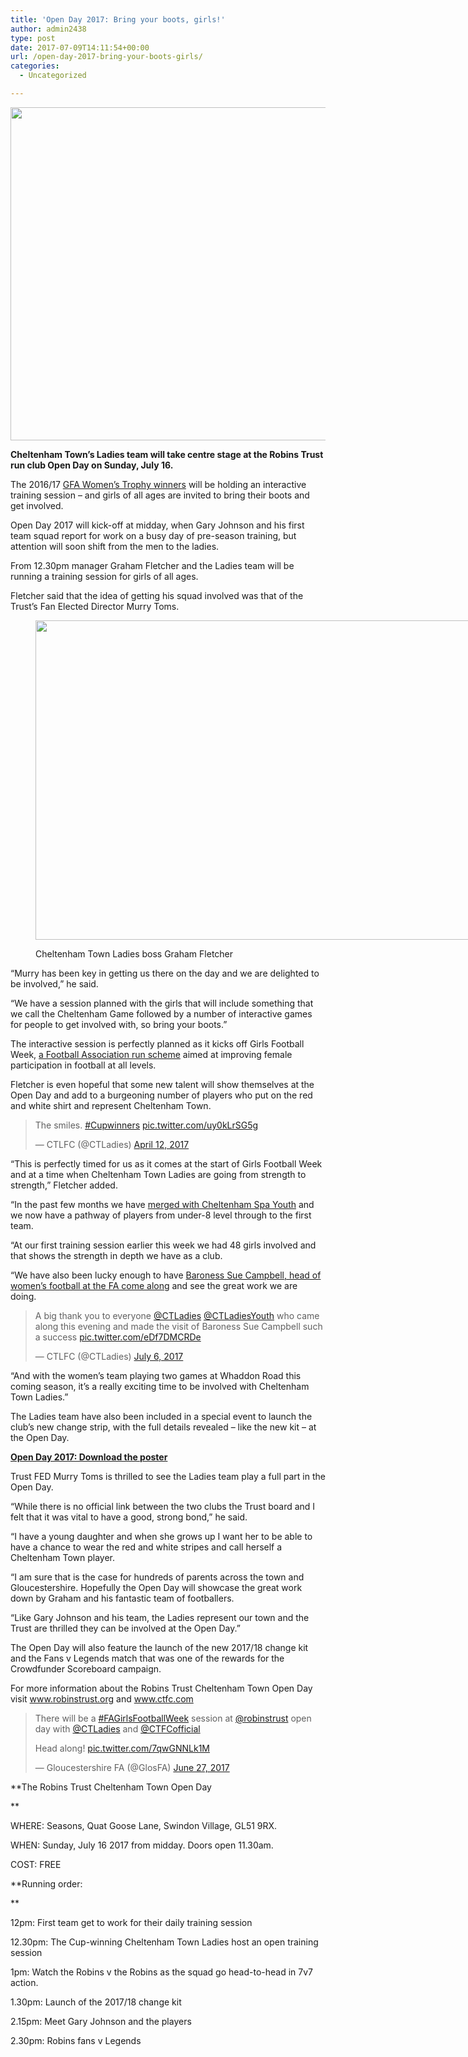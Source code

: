 ```yaml
---
title: 'Open Day 2017: Bring your boots, girls!'
author: admin2438
type: post
date: 2017-07-09T14:11:54+00:00
url: /open-day-2017-bring-your-boots-girls/
categories:
  - Uncategorized

---
```

<img class="aligncenter wp-image-506 size-full" src="//robinstrust.org//wp-content/uploads/2017/07/Screen-Shot-2017-07-09-at-14.59.08.png" alt="" width="804" height="533" srcset="http://robinstrust.test/wp-content/uploads/2017/07/Screen-Shot-2017-07-09-at-14.59.08.png 804w, http://robinstrust.test/wp-content/uploads/2017/07/Screen-Shot-2017-07-09-at-14.59.08-300x199.png 300w, http://robinstrust.test/wp-content/uploads/2017/07/Screen-Shot-2017-07-09-at-14.59.08-768x509.png 768w" sizes="(max-width: 804px) 100vw, 804px" />

**Cheltenham Town’s Ladies team will take centre stage at the Robins Trust run club Open Day on Sunday, July 16.**

The 2016/17 [GFA Women&#8217;s Trophy winners][1] will be holding an interactive training session – and girls of all ages are invited to bring their boots and get involved.

Open Day 2017 will kick-off at midday, when Gary Johnson and his first team squad report for work on a busy day of pre-season training, but attention will soon shift from the men to the ladies.

From 12.30pm manager Graham Fletcher and the Ladies team will be running a training session for girls of all ages.

Fletcher said that the idea of getting his squad involved was that of the Trust’s Fan Elected Director Murry Toms.<figure id="attachment_507" style="width: 766px" class="wp-caption aligncenter">

<img class="wp-image-507 size-full" src="//robinstrust.org//wp-content/uploads/2017/07/Screen-Shot-2017-07-09-at-15.08.34.png" alt="" width="766" height="511" srcset="http://robinstrust.test/wp-content/uploads/2017/07/Screen-Shot-2017-07-09-at-15.08.34.png 766w, http://robinstrust.test/wp-content/uploads/2017/07/Screen-Shot-2017-07-09-at-15.08.34-300x200.png 300w" sizes="(max-width: 766px) 100vw, 766px" /><figcaption class="wp-caption-text">Cheltenham Town Ladies boss Graham Fletcher</figcaption></figure> 

“Murry has been key in getting us there on the day and we are delighted to be involved,” he said.

“We have a session planned with the girls that will include something that we call the Cheltenham Game followed by a number of interactive games for people to get involved with, so bring your boots.”

The interactive session is perfectly planned as it kicks off Girls Football Week, [a Football Association run scheme][2] aimed at improving female participation in football at all levels.

Fletcher is even hopeful that some new talent will show themselves at the Open Day and add to a burgeoning number of players who put on the red and white shirt and represent Cheltenham Town.

<blockquote class="twitter-tweet" data-lang="en">
  <p dir="ltr" lang="en">
    The smiles. <a href="https://twitter.com/hashtag/Cupwinners?src=hash">#Cupwinners</a> <a href="https://t.co/uy0kLrSG5g">pic.twitter.com/uy0kLrSG5g</a>
  </p>
  
  <p>
    — CTLFC (@CTLadies) <a href="https://twitter.com/CTLadies/status/852040126960082947">April 12, 2017</a>
  </p>
</blockquote>



“This is perfectly timed for us as it comes at the start of Girls Football Week and at a time when Cheltenham Town Ladies are going from strength to strength,” Fletcher added.

“In the past few months we have [merged with Cheltenham Spa Youth][3] and we now have a pathway of players from under-8 level through to the first team.

“At our first training session earlier this week we had 48 girls involved and that shows the strength in depth we have as a club.

“We have also been lucky enough to have [Baroness Sue Campbell, head of women’s football at the FA come along][3] and see the great work we are doing.

<blockquote class="twitter-tweet" data-lang="en">
  <p dir="ltr" lang="en">
    A big thank you to everyone <a href="https://twitter.com/CTLadies">@CTLadies</a> <a href="https://twitter.com/CTLadiesYouth">@CTLadiesYouth</a> who came along this evening and made the visit of Baroness Sue Campbell such a success <a href="https://t.co/eDf7DMCRDe">pic.twitter.com/eDf7DMCRDe</a>
  </p>
  
  <p>
    — CTLFC (@CTLadies) <a href="https://twitter.com/CTLadies/status/883050737504276480">July 6, 2017</a>
  </p>
</blockquote>



“And with the women’s team playing two games at Whaddon Road this coming season, it’s a really exciting time to be involved with Cheltenham Town Ladies.”

The Ladies team have also been included in a special event to launch the club’s new change strip, with the full details revealed – like the new kit – at the Open Day.

[**Open Day 2017: Download the poster**][4]

Trust FED Murry Toms is thrilled to see the Ladies team play a full part in the Open Day.

“While there is no official link between the two clubs the Trust board and I felt that it was vital to have a good, strong bond,” he said.

“I have a young daughter and when she grows up I want her to be able to have a chance to wear the red and white stripes and call herself a Cheltenham Town player.

“I am sure that is the case for hundreds of parents across the town and Gloucestershire. Hopefully the Open Day will showcase the great work down by Graham and his fantastic team of footballers.

“Like Gary Johnson and his team, the Ladies represent our town and the Trust are thrilled they can be involved at the Open Day.”

The Open Day will also feature the launch of the new 2017/18 change kit and the Fans v Legends match that was one of the rewards for the Crowdfunder Scoreboard campaign.

For more information about the Robins Trust Cheltenham Town Open Day visit www.robinstrust.org and www.ctfc.com

<blockquote class="twitter-tweet" data-lang="en">
  <p dir="ltr" lang="en">
    There will be a <a href="https://twitter.com/hashtag/FAGirlsFootballWeek?src=hash">#FAGirlsFootballWeek</a> session at <a href="https://twitter.com/robinstrust">@robinstrust</a> open day with <a href="https://twitter.com/CTLadies">@CTLadies</a> and <a href="https://twitter.com/CTFCofficial">@CTFCofficial</a>
  </p>
  
  <p>
    Head along! <a href="https://t.co/7qwGNNLk1M">pic.twitter.com/7qwGNNLk1M</a>
  </p>
  
  <p>
    — Gloucestershire FA (@GlosFA) <a href="https://twitter.com/GlosFA/status/879641423817125888">June 27, 2017</a>
  </p>
</blockquote>



**The Robins Trust Cheltenham Town Open Day
  
** 
  
WHERE: Seasons, Quat Goose Lane, Swindon Village, GL51 9RX.
  
WHEN: Sunday, July 16 2017 from midday. Doors open 11.30am.
  
COST: FREE

**Running order:
  
** 
  
12pm: First team get to work for their daily training session
  
12.30pm: The Cup-winning Cheltenham Town Ladies host an open training session
  
1pm: Watch the Robins v the Robins as the squad go head-to-head in 7v7 action.
  
1.30pm: Launch of the 2017/18 change kit
  
2.15pm: Meet Gary Johnson and the players
  
2.30pm: Robins fans v Legends

 [1]: http://www.gloucestershirelive.co.uk/sport/football/football-news/cheltenham-town-ladies-win-county-23278
 [2]: http://www.thefa.com/news/2017/jun/26/fa-girls-football-week-16-july-6-august-euro-2017
 [3]: http://www.ctlfc.com/2017/07/08/huge-step-forward-for-girls-football-in-cheltenham-following-merger/
 [4]: http://robinstrust.org//download-the-poster-open-day-2017/
